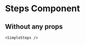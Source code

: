<script setup lang="ts">
import {SimpleSteps} from 'simple-daisy-vue'
</script>

# Steps Component

## Without any props

<SimpleSteps/>

```vue
<SimpleSteps />
```